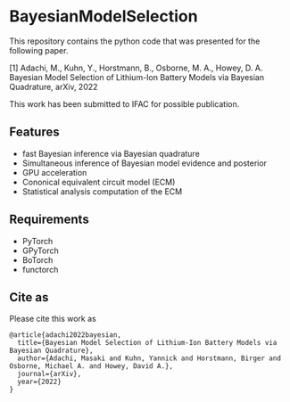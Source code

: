 # BayesianModelSelection
This repository contains the python code that was presented for the following paper.

[1] Adachi, M., Kuhn, Y., Horstmann, B., Osborne, M. A., Howey, D. A. 
Bayesian Model Selection of Lithium-Ion Battery Models via Bayesian Quadrature, arXiv, 2022

This work has been submitted to IFAC for possible publication.

## Features
- fast Bayesian inference via Bayesian quadrature
- Simultaneous inference of Bayesian model evidence and posterior
- GPU acceleration
- Cononical equivalent circuit model (ECM)
- Statistical analysis computation of the ECM

## Requirements
- PyTorch
- GPyTorch
- BoTorch
- functorch

## Cite as

Please cite this work as
```
@article{adachi2022bayesian,
  title={Bayesian Model Selection of Lithium-Ion Battery Models via Bayesian Quadrature},
  author={Adachi, Masaki and Kuhn, Yannick and Horstmann, Birger and Osborne, Michael A. and Howey, David A.},
  journal={arXiv},
  year={2022}
}

```
